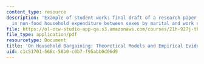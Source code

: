 ```yaml
---
content_type: resource
description: 'Example of student work: final draft of a research paper on changes
  in non-food household expenditure between sexes by marital and work status.'
file: https://ol-ocw-studio-app-qa.s3.amazonaws.com/courses/21h-927j-the-economic-history-of-work-and-family-spring-2005/c1c51701568c58b0c0b7f95abb0d06d9_MIT21H_927JS05_finlpap2aony.pdf
file_type: application/pdf
resourcetype: Document
title: 'On Household Bargaining: Theoretical Models and Empirical Evidence '
uid: c1c51701-568c-58b0-c0b7-f95abb0d06d9
---
```

